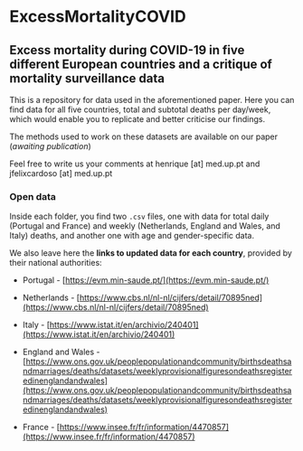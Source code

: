 # ExcessMortalityCOVID

## Excess mortality during COVID-19 in five different European countries and a critique of mortality surveillance data

This is a repository for data used in the aforementioned paper. Here you can find data for all five countries, total and subtotal deaths per day/week, which would enable you to replicate and better criticise our findings.

The methods used to work on these datasets are available on our paper (*awaiting publication*)

Feel free to write us your comments at henrique [at] med.up.pt and jfelixcardoso [at] med.up.pt

### Open data

Inside each folder, you find two `.csv` files, one with data for total daily (Portugal and France) and weekly (Netherlands, England and Wales, and Italy) deaths, and another one with age and gender-specific data.

We also leave here the **links to updated data for each country**, provided by their national authorities:

* Portugal - [https://evm.min-saude.pt/](https://evm.min-saude.pt/)

* Netherlands - [https://www.cbs.nl/nl-nl/cijfers/detail/70895ned](https://www.cbs.nl/nl-nl/cijfers/detail/70895ned)

* Italy - [https://www.istat.it/en/archivio/240401](https://www.istat.it/en/archivio/240401)

* England and Wales - [https://www.ons.gov.uk/peoplepopulationandcommunity/birthsdeathsandmarriages/deaths/datasets/weeklyprovisionalfiguresondeathsregisteredinenglandandwales](https://www.ons.gov.uk/peoplepopulationandcommunity/birthsdeathsandmarriages/deaths/datasets/weeklyprovisionalfiguresondeathsregisteredinenglandandwales)

* France - [https://www.insee.fr/fr/information/4470857](https://www.insee.fr/fr/information/4470857)
